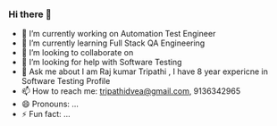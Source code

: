 ### Hi there 👋

- 🔭 I’m currently working on Automation Test Engineer
- 🌱 I’m currently learning Full Stack QA Engineering
- 👯 I’m looking to collaborate on 
- 🤔 I’m looking for help with Software Testing
- 💬 Ask me about I am Raj kumar Tripathi , I have 8 year expericne in Software Testing Profile
- 📫 How to reach me: tripathidvea@gmail.com, 9136342965
- 😄 Pronouns: ...
- ⚡ Fun fact: ...

